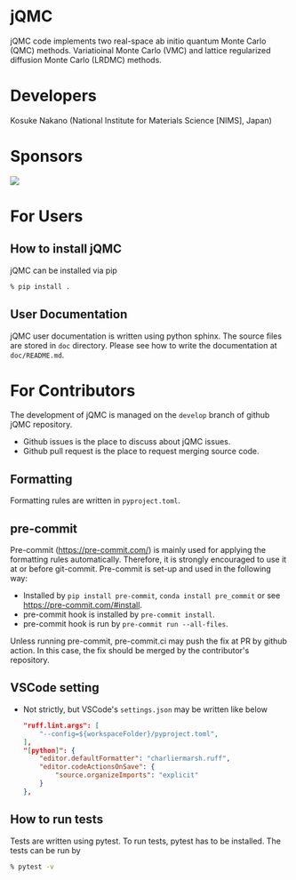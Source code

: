 # jQMC
jQMC code implements two real-space ab initio quantum Monte Carlo (QMC) methods.
Variatioinal Monte Carlo (VMC) and lattice regularized diffusion Monte Carlo (LRDMC) methods.

# Developers
Kosuke Nakano (National Institute for Materials Science [NIMS], Japan)

# Sponsors
<img src="https://www.jst.go.jp/kisoken/presto/wp-content/themes/02_presto/img/logo-ja.png" />

# For Users

## How to install jQMC

jQMC can be installed via pip

```bash
% pip install .
```

## User Documentation

jQMC user documentation is written using python sphinx. The source files are
stored in `doc` directory. Please see how to write the documentation at
`doc/README.md`.

# For Contributors

The development of jQMC is managed on the `develop` branch of github jQMC repository.

- Github issues is the place to discuss about jQMC issues.
- Github pull request is the place to request merging source code.

## Formatting

Formatting rules are written in `pyproject.toml`.

## pre-commit

Pre-commit (https://pre-commit.com/) is mainly used for applying the formatting
rules automatically. Therefore, it is strongly encouraged to use it at or before
git-commit. Pre-commit is set-up and used in the following way:

- Installed by `pip install pre-commit`, `conda install pre_commit` or see
  https://pre-commit.com/#install.
- pre-commit hook is installed by `pre-commit install`.
- pre-commit hook is run by `pre-commit run --all-files`.

Unless running pre-commit, pre-commit.ci may push the fix at PR by github
action. In this case, the fix should be merged by the contributor's repository.

## VSCode setting
- Not strictly, but VSCode's `settings.json` may be written like below

  ```json
  "ruff.lint.args": [
      "--config=${workspaceFolder}/pyproject.toml",
  ],
  "[python]": {
      "editor.defaultFormatter": "charliermarsh.ruff",
      "editor.codeActionsOnSave": {
          "source.organizeImports": "explicit"
      }
  },
  ```

## How to run tests

Tests are written using pytest. To run tests, pytest has to be installed.
The tests can be run by

```bash
% pytest -v
```
